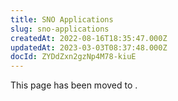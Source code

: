 ```yaml
---
title: SNO Applications
slug: sno-applications
createdAt: 2022-08-16T18:35:47.000Z
updatedAt: 2023-03-03T08:37:48.000Z
docId: ZYDdZxn2gzNp4M78-kiuE
---
```


This page has been moved to [](docId\:N-dnnf7HhHcOaavvXjplw).

